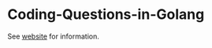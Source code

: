 # Coding-Questions-in-Golang

See [website](https://adaickalavan.github.io/portfolio/coding-questions-in-golang/) for information.
